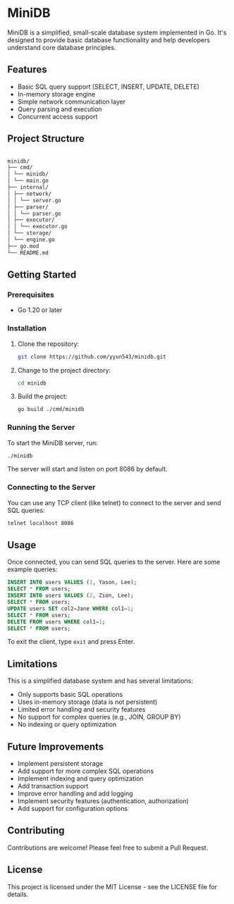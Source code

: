 # MiniDB

MiniDB is a simplified, small-scale database system implemented in Go. It's designed to provide basic database functionality and help developers understand core database principles.

## Features

- Basic SQL query support (SELECT, INSERT, UPDATE, DELETE)
- In-memory storage engine
- Simple network communication layer
- Query parsing and execution
- Concurrent access support

## Project Structure

```bash

minidb/
├── cmd/
│ └── minidb/
│ └── main.go
├── internal/
│ ├── network/
│ │ └── server.go
│ ├── parser/
│ │ └── parser.go
│ ├── executor/
│ │ └── executor.go
│ └── storage/
│ └── engine.go
├── go.mod
└── README.md

```

## Getting Started

### Prerequisites

- Go 1.20 or later

### Installation

1. Clone the repository:
   ```bash
   git clone https://github.com/yyun543/minidb.git
   ```

2. Change to the project directory:
   ```bash
   cd minidb
   ```

3. Build the project:
   ```bash
   go build ./cmd/minidb
   ```

### Running the Server

To start the MiniDB server, run:

```bash
./minidb
```

The server will start and listen on port 8086 by default.

### Connecting to the Server

You can use any TCP client (like telnet) to connect to the server and send SQL queries:

```bash
telnet localhost 8086
```

## Usage

Once connected, you can send SQL queries to the server. Here are some example queries:

```sql
INSERT INTO users VALUES (1, Yason, Lee);
SELECT * FROM users;
INSERT INTO users VALUES (2, Zion, Lee);
SELECT * FROM users;
UPDATE users SET col2=Jane WHERE col1=1;
SELECT * FROM users;
DELETE FROM users WHERE col1=1;
SELECT * FROM users;
```


To exit the client, type `exit` and press Enter.

## Limitations

This is a simplified database system and has several limitations:

- Only supports basic SQL operations
- Uses in-memory storage (data is not persistent)
- Limited error handling and security features
- No support for complex queries (e.g., JOIN, GROUP BY)
- No indexing or query optimization

## Future Improvements

- Implement persistent storage
- Add support for more complex SQL operations
- Implement indexing and query optimization
- Add transaction support
- Improve error handling and add logging
- Implement security features (authentication, authorization)
- Add support for configuration options

## Contributing

Contributions are welcome! Please feel free to submit a Pull Request.

## License

This project is licensed under the MIT License - see the LICENSE file for details.

